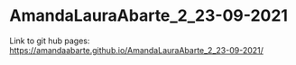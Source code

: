 # AmandaLauraAbarte_2_23-09-2021

Link to git hub pages: https://amandaabarte.github.io/AmandaLauraAbarte_2_23-09-2021/
